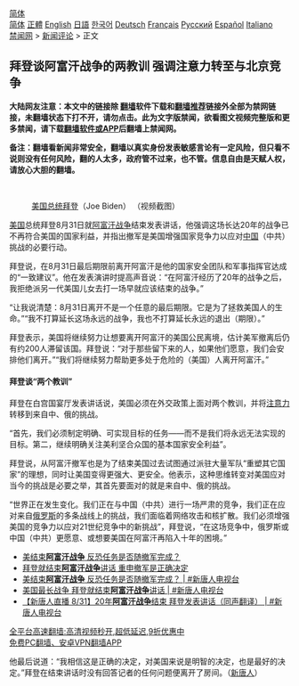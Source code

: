 <!-- 面包屑导航 --> <div class="breadcrumb"><!-- GTranslate: https://gtranslate.io/ -->  <div class="switcher notranslate">  <div class="selected">  <a href="#" onclick="return false;"> 简体</a>  </div>  <div class="option">  <a href="https://www.bannedbook.org" onclick="doGTranslate('zh-CN|zh-CN');jQuery('div.switcher div.selected a').html(jQuery(this).html());return false;" title="简体中文" class="nturl selected"> 简体</a>  <a href="https://www.bannedbook.org/zh-tw/" onclick="doGTranslate('zh-CN|zh-TW');jQuery('div.switcher div.selected a').html(jQuery(this).html());return false;" title="繁體中文" class="nturl"> 正體</a>  <a href="https://www.bannedbook.org/en/" onclick="doGTranslate('zh-CN|en');jQuery('div.switcher div.selected a').html(jQuery(this).html());return false;" title="English" class="nturl"> English</a>  <a href="https://www.bannedbook.org/ja/" onclick="doGTranslate('zh-CN|ja');jQuery('div.switcher div.selected a').html(jQuery(this).html());return false;" title="日本語" class="nturl"> 日語</a>  <a href="https://www.bannedbook.org/ko/" onclick="doGTranslate('zh-CN|ko');jQuery('div.switcher div.selected a').html(jQuery(this).html());return false;" title="한국어" class="nturl"> 한국어</a>  <a href="https://www.bannedbook.org/de/" onclick="doGTranslate('zh-CN|de');jQuery('div.switcher div.selected a').html(jQuery(this).html());return false;" title="Deutsch" class="nturl"> Deutsch</a>  <a href="https://www.bannedbook.org/fr/" onclick="doGTranslate('zh-CN|fr');jQuery('div.switcher div.selected a').html(jQuery(this).html());return false;" title="Français" class="nturl"> Français</a>  <a href="https://www.bannedbook.org/ru/" onclick="doGTranslate('zh-CN|ru');jQuery('div.switcher div.selected a').html(jQuery(this).html());return false;" title="Русский" class="nturl"> Русский</a>  <a href="https://www.bannedbook.org/es/" onclick="doGTranslate('zh-CN|es');jQuery('div.switcher div.selected a').html(jQuery(this).html());return false;" title="Español" class="nturl"> Español</a>  <a href="https://www.bannedbook.org/it/" onclick="doGTranslate('zh-CN|it');jQuery('div.switcher div.selected a').html(jQuery(this).html());return false;" title="Italiano" class="nturl"> Italiano</a>  </div>  </div>      <div class='breadcrumb-sub'><!-- Breadcrumb NavXT 6.3.0 --> <a href="https://www.bannedbook.org/" class="home">禁闻网</a> &gt; <a href="https://www.bannedbook.org/bnews/comments/" class="category">新闻评论</a> &gt; 正文</div></div><h2>拜登谈阿富汗战争的两教训 强调注意力转至与北京竞争</h2> <p class="notice"><b>大陆网友注意：本文中的链接除 <a href="https://github.com/bannedbook/fanqiang" >翻墙</a>软件下载和<a href="https://github.com/killgcd/justmysocks/blob/master/README.md">翻墙推荐</a>链接外全部为禁网链接，未翻墙状态下打不开，请勿点击。此为文字版禁闻，欲看图文视频完整版和更多禁闻，请下载<a href="https://github.com/bannedbook/fanqiang">翻墙软件或APP</a>后翻墙上禁闻网。</p><p>备注：翻墙看新闻非常安全，翻墙以真实身份发表敏感言论有一定风险，但只看不说则没有任何风险，翻的人太多，政府管不过来，也不管。信息自由是天赋人权，请放心大胆的翻墙。</b></p>  <div class="entry"> <br /> <figure><a href="https://i1.wp.com/upload-images-bucket-v64rleca837do.s3.eu-west-1.amazonaws.com/wp-content/uploads/2021/03/25204405/Screen-Shot-2021-03-25-at-16.25.59.png?fit=1334%2C746&#038;ssl=1" data-caption="美国总统拜登（Joe Biden） （视频截图）"></a><figcaption class="wp-caption-text"><a href="https://www.bannedbook.org/bnews/tag/%e7%be%8e%e5%9b%bd%e6%80%bb%e7%bb%9f/" class="st_tag internal_tag" rel="tag" title="标签 美国总统 下的日志">美国总统</a><a href="https://www.bannedbook.org/bnews/tag/%e6%8b%9c%e7%99%bb/" class="st_tag internal_tag" rel="tag" title="标签 拜登 下的日志">拜登</a>（Joe Biden） （视频截图）</figcaption></figure> <p><a href="https://www.bannedbook.org/bnews/tag/%e7%be%8e%e5%9b%bd/" class="st_tag internal_tag" rel="tag" title="标签 美国 下的日志">美国</a>总统拜登8月31日就<a href="https://www.bannedbook.org/bnews/tag/%e9%98%bf%e5%af%8c%e6%b1%97/" class="st_tag internal_tag" rel="tag" title="标签 阿富汗 下的日志">阿富汗</a><a href="https://www.bannedbook.org/bnews/tag/%E6%88%98%E4%BA%89/" class="st_tag internal_tag" rel="tag" title="标签 战争 下的日志">战争</a>结束发表讲话，他强调这场长达20年的战争已不再符合美国的国家利益，并指出撤军是美国增强国家竞争力以应对<span class='wp_keywordlink_affiliate'><a href="https://www.bannedbook.org/" title="中国" target="_blank">中国</a></span>（中共）挑战的必要行动。</p> <p>拜登说，在8月31日最后期限前离开阿富汗是他的国家安全团队和军事指挥官达成的“一致建议”。他在发表演讲时提高声音说：“在阿富汗经历了20年的战争之后，我拒绝派另一代美国儿女去打一场早就应该结束的战争。”</p>  <p>“让我说清楚：8月31日离开不是一个任意的最后期限。它是为了拯救美国人的生命。”“我不打算延长这场永远的战争，我也不打算延长永远的退出（期限）。”</p> <p>拜登表示，美国将继续努力让想要离开阿富汗的美国公民离境，估计美军撤离后仍有约200人滞留该国。拜登说：“对于那些留下来的人，如果他们愿意，我们会安排他们离开。”“我们将继续努力帮助更多处于危险的（美国）人离开阿富汗。”</p>  <h4><strong>拜登谈“两个教训”</strong></h4> <p>拜登在白宫国宴厅发表讲话说，美国必须在外交政策上面对两个教训，并将<a href="https://www.bannedbook.org/bnews/tag/%E6%B3%A8%E6%84%8F%E5%8A%9B/" class="st_tag internal_tag" rel="tag" title="标签 注意力 下的日志">注意力</a>转移到来自中、俄的挑战。</p> <p>“首先，我们必须制定明确、可实现目标的任务——而不是我们将永远无法实现的目标。第二，继续明确关注美利坚合众国的基本国家安全利益”。</p>  <p>拜登说，从阿富汗撤军也是为了结束美国过去试图通过派驻大量军队“重塑其它国家”的理想，同时让美国变得更强大、更安全。他表示，这种思维转变对美国应对当今的挑战是必要之举，其首先要面对的就是来自中、俄的挑战。</p> <p>“世界正在发生变化。我们正在与中国（中共）进行一场严肃的竞争，我们正在应对来自<a href="https://www.bannedbook.org/bnews/tag/%e4%bf%84%e7%bd%97%e6%96%af/" class="st_tag internal_tag" rel="tag" title="标签 俄罗斯 下的日志">俄罗斯</a>的多条战线上的挑战，我们面临着网络攻击和核扩散。我们必须增强美国的竞争力以应对21世纪竞争中的新挑战”，拜登说，“在这场竞争中，俄罗斯或中国（中共）更愿意、或想要美国在阿富汗再陷入十年的困境。”</p>  <ul class='op-related-articles' title='相关阅读'> <li><a href='https://www.bannedbook.org/bnews/bannedvideo/20210901/1616914.html' target='_blank'>美结束<b>阿富汗战争</b> 反恐任务是否随撤军完成？</a></li> <li><a href='https://www.bannedbook.org/bnews/comments/20210901/1616909.html' target='_blank'>拜登就结束<b>阿富汗战争</b>讲话 重申撤军是正确决定</a></li> <li><a href='https://www.bannedbook.org/bnews/bannedvideo/20210901/1616892.html' target='_blank'>美结束<b>阿富汗战争</b> 反恐任务是否随撤军完成？ | #新唐人电视台</a></li> <li><a href='https://www.bannedbook.org/bnews/bannedvideo/20210901/1616861.html' target='_blank'>美国最长战争 拜登就结束<b>阿富汗战争</b>讲话 | #新唐人电视台</a></li> <li><a href='https://www.bannedbook.org/bnews/bannedvideo/20210901/1616696.html' target='_blank'>【新唐人直播 8/31】20年<b>阿富汗战争</b>结束 拜登发表讲话（同声翻译） | #新唐人电视台</a></li> </ul> <p class="texttj"> <a href="https://github.com/bannedbook/fanqiang/wiki/V2ray%E6%9C%BA%E5%9C%BA" target="_blank">全平台高速翻墙:高清视频秒开,超低延迟,9折优惠中</a><br/> <a href="https://github.com/bannedbook/fanqiang/wiki/%E7%A6%81%E9%97%BB%E7%BD%91%E5%AE%89%E5%8D%93%E7%BF%BB%E5%A2%99%E6%96%B0%E9%97%BBAPP" target="_blank">免费PC翻墙、安卓VPN翻墙APP</a></p><p>他最后说道：“我相信这是正确的决定，对美国来说是明智的决定，也是最好的决定。”拜登在结束讲话时没有回答记者的任何问题便离开了房间。（<span class='wp_keywordlink_affiliate'><a href="https://www.ntdtv.com/" title="新唐人">新唐人</a></span>）</p><a name='sharetosocial'></a>  <div style="margin-bottom:5px;padding-bottom:5px;clear:both"> <div id="archive-pix-1" class="banner-ads"> <!-- AuctionX Display platform tag START --> <div id="26318x728x90x621x_ADSLOT2" clicktrack="%%CLICK_URL_ESC%%"></div> <!-- AuctionX Display platform tag END --> </div> <div id="archive-pix-2" class="banner-ads"> <!-- AuctionX Display platform tag START --> <div id="26315x300x250x621x_ADSLOT2" clicktrack="%%CLICK_URL_ESC%%"></div> <!-- AuctionX Display platform tag END --> </div> </div>  <div id="archive-pix-1" class="banner-ads"> <!-- AuctionX Display platform tag START --> <div id="26318x728x90x621x_ADSLOT3" clicktrack="%%CLICK_URL_ESC%%"></div> <!-- AuctionX Display platform tag END --> </div> </div><!--END ENTRY--> 